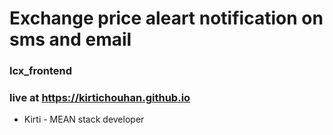 # Exchange price aleart notification on sms and email
 
 ### lcx_frontend
 
 ### live at https://kirtichouhan.github.io
 
 - Kirti - MEAN stack developer
